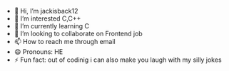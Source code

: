 - 👋 Hi, I’m jackisback12
- 👀 I’m interested C,C++
- 🌱 I’m currently learning C
- 💞️ I’m looking to collaborate on Frontend job
- 📫 How to reach me through email
- 😄 Pronouns: HE
- ⚡ Fun fact: out of codinig i can also make you laugh with my silly jokes

<!---
jackisback12/jackisback12 is a ✨ special ✨ repository because its `README.md` (this file) appears on your GitHub profile.
You can click the Preview link to take a look at your changes.
--->
